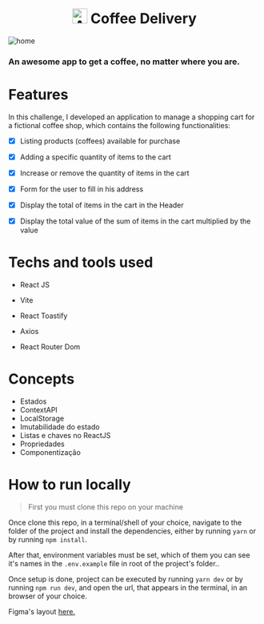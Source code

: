  
<h1 align="center"> <img alt="An coffee cup vector icon" src="https://raw.githubusercontent.com/xSallus/ignite-2022-module-02-challenge-coffee-delivery/main/public/favicon.svg" height="30px" />  Coffee Delivery</h1>
 
![home](https://user-images.githubusercontent.com/61629953/181490737-a90d9730-5b3d-48f0-9405-0ac793bb5741.png)

### An awesome app to get a coffee, no matter where you are.

# Features
In this challenge, I developed an application to manage a shopping cart for a fictional coffee shop, which contains the following functionalities:

- [x] Listing products (coffees) available for purchase
- [x] Adding a specific quantity of items to the cart
- [x] Increase or remove the quantity of items in the cart
- [x] Form for the user to fill in his address
- [x] Display the total of items in the cart in the Header
- [x] Display the total value of the sum of items in the cart multiplied by the value



# Techs and tools used

* React JS

* Vite

* React Toastify

* Axios

* React Router Dom

# Concepts

- Estados
- ContextAPI
- LocalStorage
- Imutabilidade do estado
- Listas e chaves no ReactJS
- Propriedades
- Componentização

# How to run locally

> First you must clone this repo on your machine

Once clone this repo, in a terminal/shell of your choice, navigate to the folder of the project and install the dependencies, either by running ` yarn `  or by running ` npm install `.

After that, environment variables must be set, which of them you can see it's names in the ` .env.example ` file in root of the project's folder..

Once setup is done, project can be executed by running ` yarn dev ` or by running ` npm run dev `, and open the url, that appears in the terminal, in an browser of your choice.


Figma's layout  [here.](https://www.figma.com/file/2iH6UUBPgcPkRco1kNRK8P/Coffee-Delivery-Copy)

